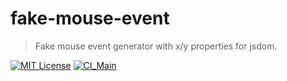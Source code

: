 # fake-mouse-event

> Fake mouse event generator with x/y properties for jsdom.

[![MIT License](https://img.shields.io/badge/license-MIT-blue.svg?style=flat)](LICENSE)
[![CI_Main](https://github.com/MasatoMakino/fake-mouse-event/actions/workflows/ci_main.yml/badge.svg)](https://github.com/MasatoMakino/fake-mouse-event/actions/workflows/ci_main.yml)